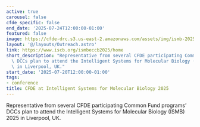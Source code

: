 ```yaml
---
active: true
carousel: false
cfde_specific: false
end_date: '2025-07-24T12:00:00-01:00'
featured: false
image: https://cfde-drc.s3.us-east-2.amazonaws.com/assets/img/ismb-2025.png
layout: '@/layouts/Outreach.astro'
link: https://www.iscb.org/ismbeccb2025/home
short_description: "Representative from several CFDE participating Common Fund programs\u2019\
  \ DCCs plan to attend the Intelligent Systems for Molecular Biology (ISMB) 2025\
  \ in Liverpool, UK."
start_date: '2025-07-20T12:00:00-01:00'
tags: 
- conference
title: CFDE at Intelligent Systems for Molecular Biology 2025
---
```

Representative from several CFDE participating Common Fund programs’ DCCs plan to attend the Intelligent Systems for Molecular Biology (ISMB) 2025 in Liverpool, UK.